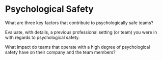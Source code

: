 # Psychological Safety

What are three key factors that contribute to psychologically safe teams?



Evaluate, with details, a previous professional setting (or team) you were in with regards to psychological safety.



What impact do teams that operate with a high degree of psychological safety have on their company and the team members?


